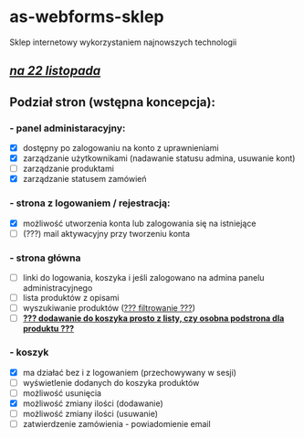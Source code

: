 # as-webforms-sklep

Sklep internetowy wykorzystaniem najnowszych technologii

## <u>**_na 22 listopada_**</u>

## Podział stron (wstępna koncepcja):
### - panel administaracyjny:
- [x] dostępny po zalogowaniu na konto z uprawnieniami
- [x] zarządzanie użytkownikami (nadawanie statusu admina, usuwanie kont)
- [ ] zarządzanie produktami
- [x] zarządzanie statusem zamówień
### - strona z logowaniem / rejestracją:
- [x] możliwość utworzenia konta lub zalogowania się na istniejące
- [ ] (???) mail aktywacyjny przy tworzeniu konta
### - strona główna
- [ ] linki do logowania, koszyka i jeśli zalogowano na admina panelu administracyjnego
- [ ] lista produktów z opisami
- [ ] wyszukiwanie produktów (<u>??? filtrowanie ???</u>)
- [ ] <b><u>??? dodawanie do koszyka prosto z listy, czy osobna podstrona dla produktu ???</u></b>
### - koszyk
- [x] ma działać bez i z logowaniem (przechowywany w sesji)
- [ ] wyświetlenie dodanych do koszyka produktów
- [ ] możliwość usunięcia
- [x] możliwość zmiany ilości (dodawanie)
- [ ] możliwość zmiany ilości (usuwanie)
- [ ] zatwierdzenie zamówienia - powiadomienie email
